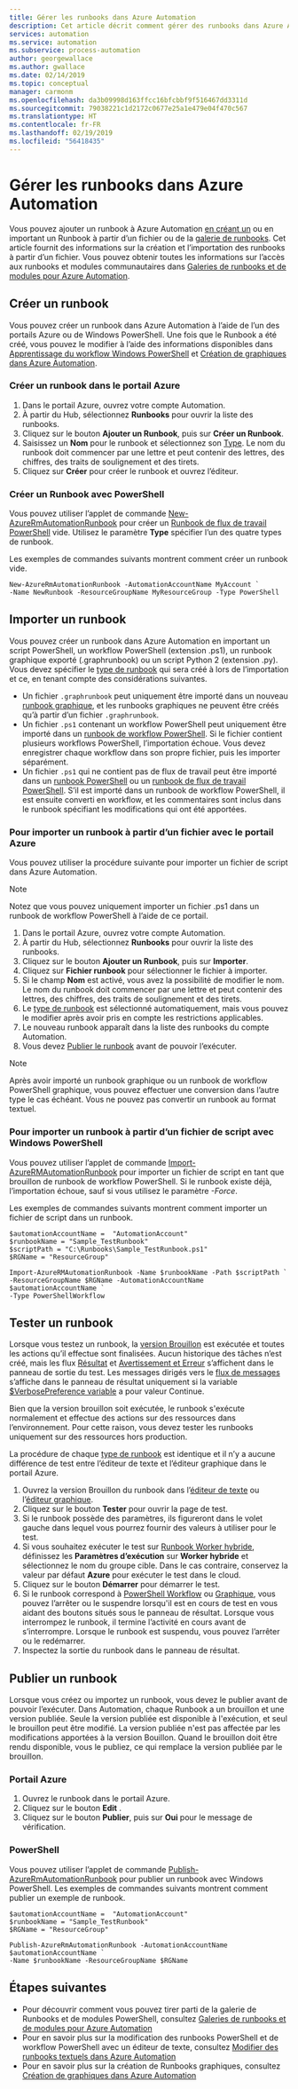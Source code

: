 ```yaml
---
title: Gérer les runbooks dans Azure Automation
description: Cet article décrit comment gérer des runbooks dans Azure Automation.
services: automation
ms.service: automation
ms.subservice: process-automation
author: georgewallace
ms.author: gwallace
ms.date: 02/14/2019
ms.topic: conceptual
manager: carmonm
ms.openlocfilehash: da3b09998d163ffcc16bfcbbf9f516467dd3311d
ms.sourcegitcommit: 79038221c1d2172c0677e25a1e479e04f470c567
ms.translationtype: HT
ms.contentlocale: fr-FR
ms.lasthandoff: 02/19/2019
ms.locfileid: "56418435"
---
```

# <a name="manage-runbooks-in-azure-automation"></a>Gérer les runbooks dans Azure Automation

Vous pouvez ajouter un runbook à Azure Automation [en créant un](#creating-a-new-runbook) ou en important un Runbook à partir d’un fichier ou de la [galerie de runbooks](automation-runbook-gallery.md). Cet article fournit des informations sur la création et l’importation des runbooks à partir d’un fichier.  Vous pouvez obtenir toutes les informations sur l’accès aux runbooks et modules communautaires dans [Galeries de runbooks et de modules pour Azure Automation](automation-runbook-gallery.md).

## <a name="create-a-runbook"></a>Créer un runbook

Vous pouvez créer un runbook dans Azure Automation à l’aide de l’un des portails Azure ou de Windows PowerShell. Une fois que le Runbook a été créé, vous pouvez le modifier à l’aide des informations disponibles dans [Apprentissage du workflow Windows PowerShell](automation-powershell-workflow.md) et [Création de graphiques dans Azure Automation](automation-graphical-authoring-intro.md).

### <a name="create-a-runbook-in-the-azure-portal"></a>Créer un runbook dans le portail Azure

1. Dans le portail Azure, ouvrez votre compte Automation.
2. À partir du Hub, sélectionnez **Runbooks** pour ouvrir la liste des runbooks.
3. Cliquez sur le bouton **Ajouter un Runbook**, puis sur **Créer un Runbook**.
4. Saisissez un **Nom** pour le runbook et sélectionnez son [Type](automation-runbook-types.md). Le nom du runbook doit commencer par une lettre et peut contenir des lettres, des chiffres, des traits de soulignement et des tirets.
5. Cliquez sur **Créer** pour créer le runbook et ouvrez l’éditeur.

### <a name="create-a-runbook-with-powershell"></a>Créer un Runbook avec PowerShell

Vous pouvez utiliser l’applet de commande [New-AzureRmAutomationRunbook](/powershell/module/azurerm.automation/new-azurermautomationrunbook) pour créer un [Runbook de flux de travail PowerShell](automation-runbook-types.md#powershell-workflow-runbooks) vide. Utilisez le paramètre **Type** spécifier l’un des quatre types de runbook.

Les exemples de commandes suivants montrent comment créer un runbook vide.

```azurepowershell-interactive
New-AzureRmAutomationRunbook -AutomationAccountName MyAccount `
-Name NewRunbook -ResourceGroupName MyResourceGroup -Type PowerShell
```

## <a name="import-a-runbook"></a>Importer un runbook

Vous pouvez créer un runbook dans Azure Automation en important un script PowerShell, un workflow PowerShell (extension .ps1), un runbook graphique exporté (.graphrunbook) ou un script Python 2 (extension .py).  Vous devez spécifier le [type de runbook](automation-runbook-types.md) qui sera créé à lors de l’importation et ce, en tenant compte des considérations suivantes.

* Un fichier `.graphrunbook` peut uniquement être importé dans un nouveau [runbook graphique](automation-runbook-types.md#graphical-runbooks), et les runbooks graphiques ne peuvent être créés qu’à partir d’un fichier `.graphrunbook`.
* Un fichier `.ps1` contenant un workflow PowerShell peut uniquement être importé dans un [runbook de workflow PowerShell](automation-runbook-types.md#powershell-workflow-runbooks).  Si le fichier contient plusieurs workflows PowerShell, l’importation échoue. Vous devez enregistrer chaque workflow dans son propre fichier, puis les importer séparément.
* Un fichier `.ps1` qui ne contient pas de flux de travail peut être importé dans un [runbook PowerShell](automation-runbook-types.md#powershell-runbooks) ou un [runbook de flux de travail PowerShell](automation-runbook-types.md#powershell-workflow-runbooks).  S’il est importé dans un runbook de workflow PowerShell, il est ensuite converti en workflow, et les commentaires sont inclus dans le runbook spécifiant les modifications qui ont été apportées.

### <a name="to-import-a-runbook-from-a-file-with-the-azure-portal"></a>Pour importer un runbook à partir d’un fichier avec le portail Azure

Vous pouvez utiliser la procédure suivante pour importer un fichier de script dans Azure Automation.  

> [!NOTE]
> Notez que vous pouvez uniquement importer un fichier .ps1 dans un runbook de workflow PowerShell à l’aide de ce portail.

1. Dans le portail Azure, ouvrez votre compte Automation.
2. À partir du Hub, sélectionnez **Runbooks** pour ouvrir la liste des runbooks.
3. Cliquez sur le bouton **Ajouter un Runbook**, puis sur **Importer**.
4. Cliquez sur **Fichier runbook** pour sélectionner le fichier à importer.
5. Si le champ **Nom** est activé, vous avez la possibilité de modifier le nom.  Le nom du runbook doit commencer par une lettre et peut contenir des lettres, des chiffres, des traits de soulignement et des tirets.
6. Le [type de runbook](automation-runbook-types.md) est sélectionné automatiquement, mais vous pouvez le modifier après avoir pris en compte les restrictions applicables. 
7. Le nouveau runbook apparaît dans la liste des runbooks du compte Automation.
8. Vous devez [Publier le runbook](#publishing-a-runbook) avant de pouvoir l’exécuter.

> [!NOTE]
> Après avoir importé un runbook graphique ou un runbook de workflow PowerShell graphique, vous pouvez effectuer une conversion dans l’autre type le cas échéant. Vous ne pouvez pas convertir un runbook au format textuel.

### <a name="to-import-a-runbook-from-a-script-file-with-windows-powershell"></a>Pour importer un runbook à partir d’un fichier de script avec Windows PowerShell

Vous pouvez utiliser l’applet de commande [Import-AzureRMAutomationRunbook](https://docs.microsoft.com/powershell/module/azurerm.automation/import-azurermautomationrunbook) pour importer un fichier de script en tant que brouillon de runbook de workflow PowerShell. Si le runbook existe déjà, l’importation échoue, sauf si vous utilisez le paramètre *-Force*.

Les exemples de commandes suivants montrent comment importer un fichier de script dans un runbook.

```azurepowershell-interactive
$automationAccountName =  "AutomationAccount"
$runbookName = "Sample_TestRunbook"
$scriptPath = "C:\Runbooks\Sample_TestRunbook.ps1"
$RGName = "ResourceGroup"

Import-AzureRMAutomationRunbook -Name $runbookName -Path $scriptPath `
-ResourceGroupName $RGName -AutomationAccountName $automationAccountName `
-Type PowerShellWorkflow
```

## <a name="test-a-runbook"></a>Tester un runbook

Lorsque vous testez un runbook, la [version Brouillon](#publishing-a-runbook) est exécutée et toutes les actions qu’il effectue sont finalisées. Aucun historique des tâches n’est créé, mais les flux [Résultat](automation-runbook-output-and-messages.md#output-stream) et [Avertissement et Erreur](automation-runbook-output-and-messages.md#message-streams) s’affichent dans le panneau de sortie du test. Les messages dirigés vers le [flux de messages](automation-runbook-output-and-messages.md#message-streams) s’affiche dans le panneau de résultat uniquement si la variable [$VerbosePreference variable](automation-runbook-output-and-messages.md#preference-variables) a pour valeur Continue.

Bien que la version brouillon soit exécutée, le runbook s'exécute normalement et effectue des actions sur des ressources dans l’environnement. Pour cette raison, vous devez tester les runbooks uniquement sur des ressources hors production.

La procédure de chaque [type de runbook](automation-runbook-types.md) est identique et il n’y a aucune différence de test entre l’éditeur de texte et l’éditeur graphique dans le portail Azure.  

1. Ouvrez la version Brouillon du runbook dans l’[éditeur de texte](automation-edit-textual-runbook.md) ou l’[éditeur graphique](automation-graphical-authoring-intro.md).
1. Cliquez sur le bouton **Tester** pour ouvrir la page de test.
1. Si le runbook possède des paramètres, ils figureront dans le volet gauche dans lequel vous pourrez fournir des valeurs à utiliser pour le test.
1. Si vous souhaitez exécuter le test sur [Runbook Worker hybride](automation-hybrid-runbook-worker.md), définissez les **Paramètres d’exécution** sur **Worker hybride** et sélectionnez le nom du groupe cible.  Dans le cas contraire, conservez la valeur par défaut **Azure** pour exécuter le test dans le cloud.
1. Cliquez sur le bouton **Démarrer** pour démarrer le test.
1. Si le runbook correspond à [PowerShell Workflow](automation-runbook-types.md#powershell-workflow-runbooks) ou [Graphique](automation-runbook-types.md#graphical-runbooks), vous pouvez l’arrêter ou le suspendre lorsqu'il est en cours de test en vous aidant des boutons situés sous le panneau de résultat. Lorsque vous interrompez le runbook, il termine l’activité en cours avant de s’interrompre. Lorsque le runbook est suspendu, vous pouvez l’arrêter ou le redémarrer.
1. Inspectez la sortie du runbook dans le panneau de résultat.

## <a name="publish-a-runbook"></a>Publier un runbook

Lorsque vous créez ou importez un runbook, vous devez le publier avant de pouvoir l’exécuter.  Dans Automation, chaque Runbook a un brouillon et une version publiée. Seule la version publiée est disponible à l'exécution, et seul le brouillon peut être modifié. La version publiée n'est pas affectée par les modifications apportées à la version Bouillon. Quand le brouillon doit être rendu disponible, vous le publiez, ce qui remplace la version publiée par le brouillon.

### <a name="azure-portal"></a>Portail Azure

1. Ouvrez le runbook dans le portail Azure.
2. Cliquez sur le bouton **Edit** .
3. Cliquez sur le bouton **Publier**, puis sur **Oui** pour le message de vérification.

### <a name="powershell"></a>PowerShell

Vous pouvez utiliser l’applet de commande [Publish-AzureRmAutomationRunbook](/powershell/module/azurerm.automation/publish-azurermautomationrunbook) pour publier un runbook avec Windows PowerShell. Les exemples de commandes suivants montrent comment publier un exemple de runbook.

```azurepowershell-interactive
$automationAccountName =  "AutomationAccount"
$runbookName = "Sample_TestRunbook"
$RGName = "ResourceGroup"

Publish-AzureRmAutomationRunbook -AutomationAccountName $automationAccountName `
-Name $runbookName -ResourceGroupName $RGName
```

## <a name="next-steps"></a>Étapes suivantes

* Pour découvrir comment vous pouvez tirer parti de la galerie de Runbooks et de modules PowerShell, consultez [Galeries de runbooks et de modules pour Azure Automation](automation-runbook-gallery.md)
* Pour en savoir plus sur la modification des runbooks PowerShell et de workflow PowerShell avec un éditeur de texte, consultez [Modifier des runbooks textuels dans Azure Automation](automation-edit-textual-runbook.md)
* Pour en savoir plus sur la création de Runbooks graphiques, consultez [Création de graphiques dans Azure Automation](automation-graphical-authoring-intro.md)
